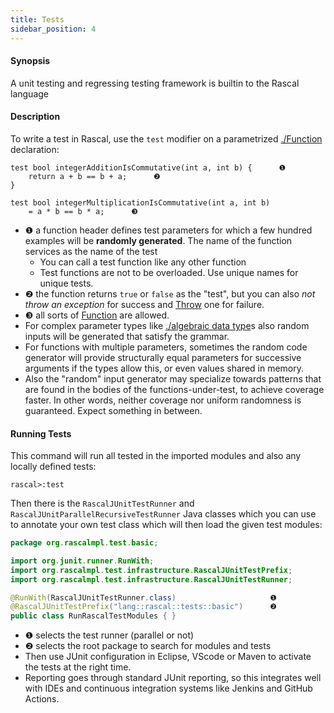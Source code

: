 ```yaml
---
title: Tests
sidebar_position: 4
---
```


#### Synopsis

A unit testing and regressing testing framework is builtin to the Rascal language

#### Description

To write a test in Rascal, use the `test` modifier on a parametrized [./Function](../../Rascal/Declarations/Function/index.md) declaration:

```rascal
test bool integerAdditionIsCommutative(int a, int b) {      ❶  
    return a + b == b + a;      ❷  
}

test bool integerMultiplicationIsCommutative(int a, int b)
    = a * b == b * a;      ❸  
```

* ❶  a function header defines test parameters for which a few hundred examples will be **randomly generated**. The name of the function services as the name of the test
   * You can call a test function like any other function
   * Test functions are not to be overloaded. Use unique names for unique tests. 
* ❷  the function returns `true` or `false` as the "test", but you can also _not throw an exception_ for success and [Throw](../../Rascal/Statements/Throw/index.md) one for failure.
* ❸  all sorts of [Function](../../Rascal/Declarations/Function/index.md) are allowed.
* For complex parameter types like [./algebraic data type](../../Rascal/Declarations/AlgebraicDataType/index.md)s also random inputs will be generated that satisfy the grammar.
* For functions with multiple parameters, sometimes the random code generator will provide structurally equal parameters for successive arguments if the types allow this, or even values shared in memory. 
* Also the "random" input generator may specialize towards patterns that are found in the bodies of the functions-under-test, to achieve coverage faster. In other words, neither coverage nor uniform randomness is guaranteed. Expect something in between.

#### Running Tests

This command will run all tested in the imported modules and also any locally defined tests:

```rascal
rascal>:test
```

Then there is the `RascalJUnitTestRunner` and `RascalJUnitParallelRecursiveTestRunner` Java classes which you
can use to annotate your own test class which will then load the given test modules:

```java
package org.rascalmpl.test.basic;

import org.junit.runner.RunWith;
import org.rascalmpl.test.infrastructure.RascalJUnitTestPrefix;
import org.rascalmpl.test.infrastructure.RascalJUnitTestRunner;

@RunWith(RascalJUnitTestRunner.class)                     ❶  
@RascalJUnitTestPrefix("lang::rascal::tests::basic")      ❷  
public class RunRascalTestModules { }
```

* ❶  selects the test runner (parallel or not)
* ❷  selects the root package to search for modules and tests
* Then use JUnit configuration in Eclipse, VScode or Maven to activate the tests at the right time.
* Reporting goes through standard JUnit reporting, so this integrates well with IDEs and continuous integration systems like Jenkins and GitHub Actions. 



